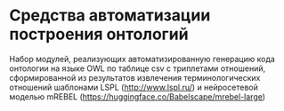 # Средства автоматизации построения онтологий
Набор модулей, реализующих автоматизированную генерацию кода онтологии на языке OWL по таблице csv с триплетами отношений, сформированной из результатов извлечения терминологических отношений шаблонами LSPL (http://www.lspl.ru/) и нейросетевой моделью mREBEL (https://huggingface.co/Babelscape/mrebel-large)
